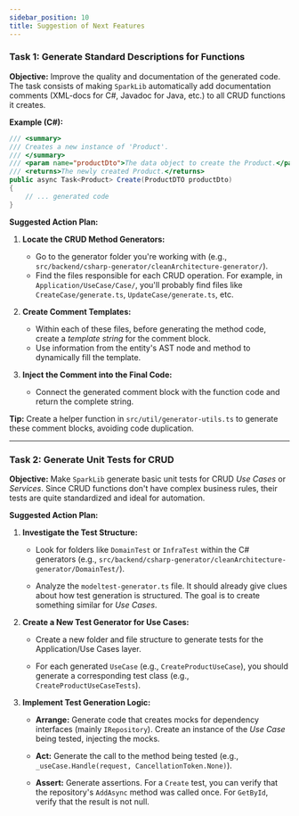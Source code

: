 ```yaml
---
sidebar_position: 10
title: Suggestion of Next Features
---
```



### **Task 1: Generate Standard Descriptions for Functions**

**Objective:** Improve the quality and documentation of the generated code. The task consists of making `SparkLib` automatically add documentation comments (XML-docs for C#, Javadoc for Java, etc.) to all CRUD functions it creates.

**Example (C#):**

```csharp  
/// <summary>
/// Creates a new instance of 'Product'.
/// </summary>
/// <param name="productDto">The data object to create the Product.</param>
/// <returns>The newly created Product.</returns>
public async Task<Product> Create(ProductDTO productDto)
{
    // ... generated code
}
```


**Suggested Action Plan:**

1. **Locate the CRUD Method Generators:**  
   * Go to the generator folder you're working with (e.g., `src/backend/csharp-generator/cleanArchitecture-generator/`).  
   * Find the files responsible for each CRUD operation. For example, in `Application/UseCase/Case/`, you'll probably find files like `CreateCase/generate.ts`, `UpdateCase/generate.ts`, etc.  

2. **Create Comment Templates:**  
   * Within each of these files, before generating the method code, create a *template string* for the comment block.  
   * Use information from the entity's AST node and method to dynamically fill the template.

3. **Inject the Comment into the Final Code:**  
   * Connect the generated comment block with the function code and return the complete string.

**Tip:** Create a helper function in `src/util/generator-utils.ts` to generate these comment blocks, avoiding code duplication.

---

### **Task 2: Generate Unit Tests for CRUD**

**Objective:** Make `SparkLib` generate basic unit tests for CRUD *Use Cases* or *Services*. Since CRUD functions don't have complex business rules, their tests are quite standardized and ideal for automation.

**Suggested Action Plan:**

1. **Investigate the Test Structure:**  
   * Look for folders like `DomainTest` or `InfraTest` within the C# generators (e.g., `src/backend/csharp-generator/cleanArchitecture-generator/DomainTest/`).  

   * Analyze the `modeltest-generator.ts` file. It should already give clues about how test generation is structured. The goal is to create something similar for *Use Cases*. 

2. **Create a New Test Generator for Use Cases:**  
   * Create a new folder and file structure to generate tests for the Application/Use Cases layer. 

   * For each generated `UseCase` (e.g., `CreateProductUseCase`), you should generate a corresponding test class (e.g., `CreateProductUseCaseTests`).  

3. **Implement Test Generation Logic:**  
   * **Arrange:** Generate code that creates mocks for dependency interfaces (mainly `IRepository`). Create an instance of the *Use Case* being tested, injecting the mocks.  

   * **Act:** Generate the call to the method being tested (e.g., `_useCase.Handle(request, CancellationToken.None)`).  

   * **Assert:** Generate assertions. For a `Create` test, you can verify that the repository's `AddAsync` method was called once. For `GetById`, verify that the result is not null.